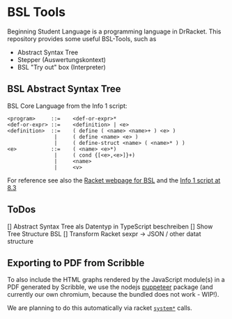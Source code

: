 # BSL Tools
Beginning Student Language is a programming language in DrRacket. This repository provides some useful BSL-Tools, such as
- Abstract Syntax Tree
- Stepper (Auswertungskontext)
- BSL "Try out" box (Interpreter)

## BSL Abstract Syntax Tree

BSL Core Language from the Info 1 script:

```
<program>     ::=    <def-or-expr>*
<def-or-expr> ::=    <definition> | <e>
<definition>  ::=    ( define ( <name> <name>+ ) <e> )
               |     ( define <name> <e> )
               |     ( define-struct <name> ( <name>* ) )
<e>           ::=    ( <name> <e>*)
               |     ( cond {[<e>,<e>]}+)
               |     <name>
               |     <v>
```

For reference see also the [Racket webpage for BSL](https://docs.racket-lang.org/htdp-langs/beginner.html)
and the [Info 1 script at 8.3](https://ps-tuebingen.github.io/informatik-1-skript/bsl-semantics.html)

## ToDos

[] Abstract Syntax Tree als Datentyp in TypeScript beschreiben
[] Show Tree Structure BSL
[] Transform Racket sexpr -> JSON / other datat structure

## Exporting to PDF from Scribble

To also include the HTML graphs rendered by the JavaScript module(s) in a
PDF generated by Scribble, we use the nodejs [puppeteer](https://pptr.dev/)
package (and currently our own chromium, because the bundled does not work - WIP!).

We are planning to do this automatically via racket [`system*`](https://docs.racket-lang.org/reference/subprocess.html#%28def._%28%28lib._racket%2Fsystem..rkt%29._system%2A%29%29)
calls.
